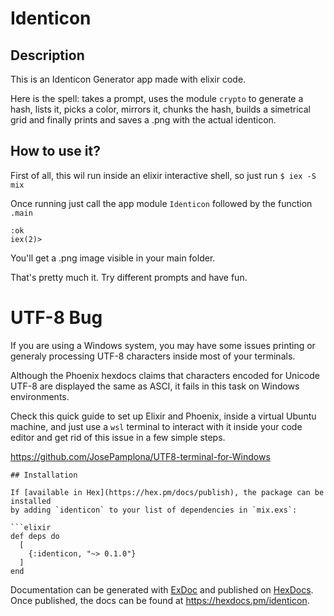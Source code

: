 # Identicon

## Description

This is an Identicon Generator app made with elixir code.

Here is the spell: takes a prompt, uses the module `crypto` to generate a hash, lists it, picks a color, mirrors it, chunks the hash, builds a simetrical grid and finally prints and saves a .png with the actual identicon.

## How to use it?

First of all, this wil run inside an elixir interactive shell, so just run `$ iex -S mix`

Once running just call the app module `Identicon` followed by the function `.main`


```iex(1)> Identicon.main("YourRandomString")
:ok
iex(2)>
```

You'll get a .png image visible in your main folder.

That's pretty much it. 
Try different prompts and have fun. 

# UTF-8 Bug

If you are using a Windows system, you may have some issues printing or generaly processing UTF-8 characters inside most of your terminals.

Although the Phoenix hexdocs claims that  characters encoded for Unicode UTF-8 are displayed the same as ASCI, it fails in this task on Windows environments.

Check this quick guide to set up Elixir and Phoenix, inside a virtual Ubuntu machine, and just use a `wsl` terminal to interact with it inside your code editor and get rid of this issue in a few simple steps.

https://github.com/JosePamplona/UTF8-terminal-for-Windows


```
## Installation

If [available in Hex](https://hex.pm/docs/publish), the package can be installed
by adding `identicon` to your list of dependencies in `mix.exs`:

```elixir
def deps do
  [
    {:identicon, "~> 0.1.0"}
  ]
end
```

Documentation can be generated with [ExDoc](https://github.com/elixir-lang/ex_doc)
and published on [HexDocs](https://hexdocs.pm). Once published, the docs can
be found at <https://hexdocs.pm/identicon>.

